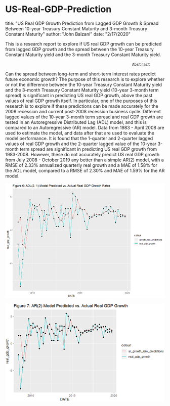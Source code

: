 # US-Real-GDP-Prediction
title: "US Real GDP Growth Prediction from Lagged GDP Growth & Spread Between 10-year Treasury Constant Maturity and 3-month Treasury Constant Maturity"
author: "John Balzani"
date: "2/17/2020"

This is a research report to explore if US real GDP growth can be predicted from lagged GDP growth and the spread between the 10-year Treasury Constant Maturity yield and the 3-month Treasury Constant Maturity yield.

                                                            Abstract
                                                          
Can the spread between long-term and short-term interest rates predict future economic growth? The purpose of this research is to explore whether or not the difference between the 10-year Treasury Constant Maturity yield and the 3-month Treasury Constant Maturity yield (10-year 3-month term spread) is significant in predicting US real GDP growth, above the past values of real GDP growth itself. In particular, one of the purposes of this research is to explore if these predictions can be made accurately for the 2008 recession and current post-2008 recession business cycle. Different lagged values of the 10-year 3-month term spread and real GDP growth are tested in an Autoregressive Distributed Lag (ADL) model, and this is compared to an Autoregressive (AR) model. Data from 1983 - April 2008 are used to estimate the model, and data after that are used to evaluate the model performance. It is found that the 1-quarter and 2-quarter lagged values of real GDP growth and the 2-quarter lagged value of the 10-year 3-month term spread are significant in predicting US real GDP growth from 1983-2008. However, these do not accurately predict US real GDP growth from July 2008 - October 2019 any better than a simple AR(2) model, with a RMSE of 2.33% annualized quarterly real growth and a MAE of 1.58% for the ADL model, compared to a RMSE of 2.30% and MAE of 1.59% for the AR model.

![Figure 6 ADL(2, 1) Model Predicted vs Actual Real GDP Growth Rates](https://github.com/jbalzani/US-Real-GDP-Prediction/blob/master/figures/tidy_figures/Figure%206%20ADL(2%2C%201)%20Model%20Predicted%20vs.%20Actual%20Real%20GDP%20Growth%20Rates.png)


![Figure 7 AR(2) Model Predicted vs Actual Real GDP Growth Rates](https://github.com/jbalzani/US-Real-GDP-Prediction/blob/master/figures/tidy_figures/Figure%207%20AR(2)%20Model%20Predicted%20vs.%20Actual%20Real%20GDP%20Growth.PNG)





